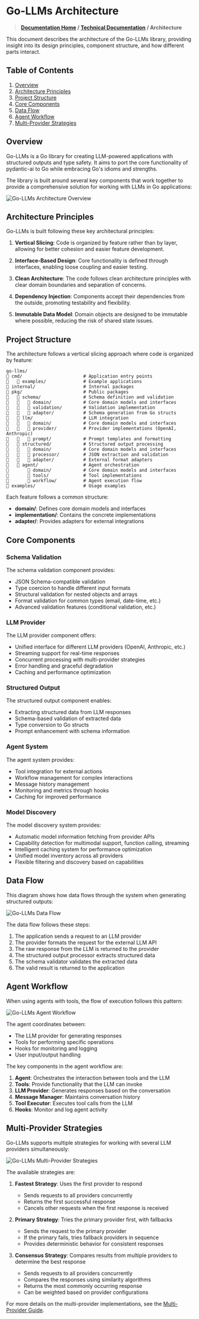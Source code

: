 # Go-LLMs Architecture

> **[Documentation Home](/REFERENCE.md) / [Technical Documentation](/docs/technical/) / Architecture**

This document describes the architecture of the Go-LLMs library, providing insight into its design principles, component structure, and how different parts interact.

## Table of Contents

1. [Overview](#overview)
2. [Architecture Principles](#architecture-principles)
3. [Project Structure](#project-structure)
4. [Core Components](#core-components)
5. [Data Flow](#data-flow)
6. [Agent Workflow](#agent-workflow)
7. [Multi-Provider Strategies](#multi-provider-strategies)

## Overview

Go-LLMs is a Go library for creating LLM-powered applications with structured outputs and type safety. It aims to port the core functionality of pydantic-ai to Go while embracing Go's idioms and strengths.

The library is built around several key components that work together to provide a comprehensive solution for working with LLMs in Go applications:

![Go-LLMs Architecture Overview](/docs/images/architecture_overview.svg)

## Architecture Principles

Go-LLMs is built following these key architectural principles:

1. **Vertical Slicing**: Code is organized by feature rather than by layer, allowing for better cohesion and easier feature development.

2. **Interface-Based Design**: Core functionality is defined through interfaces, enabling loose coupling and easier testing.

3. **Clean Architecture**: The code follows clean architecture principles with clear domain boundaries and separation of concerns.

4. **Dependency Injection**: Components accept their dependencies from the outside, promoting testability and flexibility.

5. **Immutable Data Model**: Domain objects are designed to be immutable where possible, reducing the risk of shared state issues.

## Project Structure

The architecture follows a vertical slicing approach where code is organized by feature:

```
go-llms/
   cmd/                       # Application entry points
      examples/              # Example applications
   internal/                  # Internal packages
   pkg/                       # Public packages
      schema/                # Schema definition and validation
         domain/            # Core domain models and interfaces
         validation/        # Validation implementation
         adapter/           # Schema generation from Go structs
      llm/                   # LLM integration
         domain/            # Core domain models and interfaces
         provider/          # Provider implementations (OpenAI, Anthropic)
         prompt/            # Prompt templates and formatting
      structured/            # Structured output processing
         domain/            # Core domain models and interfaces
         processor/         # JSON extraction and validation
         adapter/           # External format adapters
      agent/                 # Agent orchestration
          domain/            # Core domain models and interfaces
          tools/             # Tool implementations
          workflow/          # Agent execution flow
   examples/                  # Usage examples
```

Each feature follows a common structure:
- **domain/**: Defines core domain models and interfaces
- **implementation/**: Contains the concrete implementations
- **adapter/**: Provides adapters for external integrations

## Core Components

### Schema Validation

The schema validation component provides:
- JSON Schema-compatible validation
- Type coercion to handle different input formats
- Structural validation for nested objects and arrays
- Format validation for common types (email, date-time, etc.)
- Advanced validation features (conditional validation, etc.)

### LLM Provider

The LLM provider component offers:
- Unified interface for different LLM providers (OpenAI, Anthropic, etc.)
- Streaming support for real-time responses
- Concurrent processing with multi-provider strategies
- Error handling and graceful degradation
- Caching and performance optimization

### Structured Output

The structured output component enables:
- Extracting structured data from LLM responses
- Schema-based validation of extracted data
- Type conversion to Go structs
- Prompt enhancement with schema information

### Agent System

The agent system provides:
- Tool integration for external actions
- Workflow management for complex interactions
- Message history management
- Monitoring and metrics through hooks
- Caching for improved performance

### Model Discovery

The model discovery system provides:
- Automatic model information fetching from provider APIs
- Capability detection for multimodal support, function calling, streaming
- Intelligent caching system for performance optimization
- Unified model inventory across all providers
- Flexible filtering and discovery based on capabilities

## Data Flow

This diagram shows how data flows through the system when generating structured outputs:

![Go-LLMs Data Flow](/docs/images/data_flow.svg)

The data flow follows these steps:

1. The application sends a request to an LLM provider
2. The provider formats the request for the external LLM API
3. The raw response from the LLM is returned to the provider
4. The structured output processor extracts structured data
5. The schema validator validates the extracted data
6. The valid result is returned to the application

## Agent Workflow

When using agents with tools, the flow of execution follows this pattern:

![Go-LLMs Agent Workflow](/docs/images/agent_workflow.svg)

The agent coordinates between:
- The LLM provider for generating responses
- Tools for performing specific operations
- Hooks for monitoring and logging
- User input/output handling

The key components in the agent workflow are:

1. **Agent**: Orchestrates the interaction between tools and the LLM
2. **Tools**: Provide functionality that the LLM can invoke
3. **LLM Provider**: Generates responses based on the conversation
4. **Message Manager**: Maintains conversation history
5. **Tool Executor**: Executes tool calls from the LLM
6. **Hooks**: Monitor and log agent activity

## Multi-Provider Strategies

Go-LLMs supports multiple strategies for working with several LLM providers simultaneously:

![Go-LLMs Multi-Provider Strategies](/docs/images/multi_provider.svg)

The available strategies are:

1. **Fastest Strategy**: Uses the first provider to respond
   - Sends requests to all providers concurrently
   - Returns the first successful response
   - Cancels other requests when the first response is received

2. **Primary Strategy**: Tries the primary provider first, with fallbacks
   - Sends the request to the primary provider
   - If the primary fails, tries fallback providers in sequence
   - Provides deterministic behavior for consistent responses

3. **Consensus Strategy**: Compares results from multiple providers to determine the best response
   - Sends requests to all providers concurrently
   - Compares the responses using similarity algorithms
   - Returns the most commonly occurring response
   - Can be weighted based on provider configurations

For more details on the multi-provider implementations, see the [Multi-Provider Guide](/docs/user-guide/multi-provider.md).